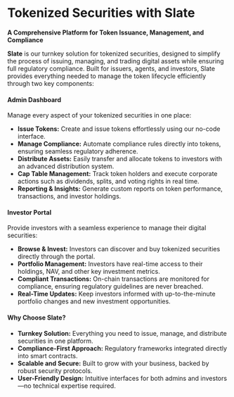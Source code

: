 # Tokenized Securities with Slate

**A Comprehensive Platform for Token Issuance, Management, and Compliance**

**Slate** is our turnkey solution for tokenized securities, designed to simplify the process of issuing, managing, and trading digital assets while ensuring full regulatory compliance. Built for issuers, agents, and investors, Slate provides everything needed to manage the token lifecycle efficiently through two key components:

#### **Admin Dashboard**

Manage every aspect of your tokenized securities in one place:

* **Issue Tokens:** Create and issue tokens effortlessly using our no-code interface.
* **Manage Compliance:** Automate compliance rules directly into tokens, ensuring seamless regulatory adherence.
* **Distribute Assets:** Easily transfer and allocate tokens to investors with an advanced distribution system.
* **Cap Table Management:** Track token holders and execute corporate actions such as dividends, splits, and voting rights in real time.
* **Reporting & Insights:** Generate custom reports on token performance, transactions, and investor holdings.

#### **Investor Portal**

Provide investors with a seamless experience to manage their digital securities:

* **Browse & Invest:** Investors can discover and buy tokenized securities directly through the portal.
* **Portfolio Management:** Investors have real-time access to their holdings, NAV, and other key investment metrics.
* **Compliant Transactions:** On-chain transactions are monitored for compliance, ensuring regulatory guidelines are never breached.
* **Real-Time Updates:** Keep investors informed with up-to-the-minute portfolio changes and new investment opportunities.

#### **Why Choose Slate?**

* **Turnkey Solution:** Everything you need to issue, manage, and distribute securities in one platform.
* **Compliance-First Approach:** Regulatory frameworks integrated directly into smart contracts.
* **Scalable and Secure:** Built to grow with your business, backed by robust security protocols.
* **User-Friendly Design:** Intuitive interfaces for both admins and investors—no technical expertise required.
